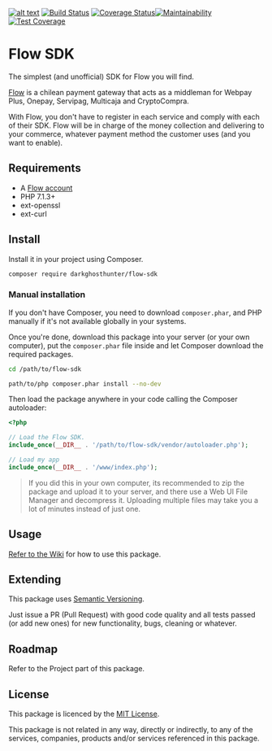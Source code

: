 [![alt text](https://www.flow.cl/images/header/logo-flow.svg)](https://www.flow.cl)
[![Build Status](https://travis-ci.com/DarkGhostHunter/FlowSdk.svg?branch=master)](https://travis-ci.com/DarkGhostHunter/FlowSdk) [![Coverage Status](https://coveralls.io/repos/github/DarkGhostHunter/FlowSdk/badge.svg?branch=master)](https://coveralls.io/github/DarkGhostHunter/FlowSdk?branch=master)[![Maintainability](https://api.codeclimate.com/v1/badges/0138e0686180120e68c5/maintainability)](https://codeclimate.com/github/DarkGhostHunter/FlowSdk/maintainability)[![Test Coverage](https://api.codeclimate.com/v1/badges/0138e0686180120e68c5/test_coverage)](https://codeclimate.com/github/DarkGhostHunter/FlowSdk/test_coverage)

# Flow SDK 

The simplest (and unofficial) SDK for Flow you will find.

[Flow](https://www.flow.cl) is a chilean payment gateway that acts as a middleman for Webpay Plus, Onepay, Servipag, Multicaja and CryptoCompra.

With Flow, you don't have to register in each service and comply with each of their SDK. Flow will be in charge of the money collection and delivering to your commerce, whatever payment method the customer uses (and you want to enable). 

## Requirements

* A [Flow account](https://www.flow.cl/app/web/register.php)
* PHP 7.1.3+
* ext-openssl
* ext-curl

## Install

Install it in your project using Composer.

```bash
composer require darkghosthunter/flow-sdk
```

### Manual installation

If you don't have Composer, you need to download `composer.phar`, and PHP manually if it's not available globally in your systems.

Once you're done, download this package into your server (or your own computer), put the `composer.phar` file inside and let Composer download the required packages.

```bash
cd /path/to/flow-sdk

path/to/php composer.phar install --no-dev
```

Then load the package anywhere in your code calling the Composer autoloader:

```php
<?php

// Load the Flow SDK.
include_once(__DIR__ . '/path/to/flow-sdk/vendor/autoloader.php');

// Load my app
include_once(__DIR__ . '/www/index.php');
```

> If you did this in your own computer, its recommended to zip the package and upload it to your server, and there use a Web UI File Manager and decompress it. Uploading multiple files may take you a lot of minutes instead of just one.

## Usage

[Refer to the Wiki](https://github.com/DarkGhostHunter/FlowSdk/wiki) for how to use this package.

## Extending

This package uses [Semantic Versioning](https://semver.org/).

Just issue a PR (Pull Request) with good code quality and all tests passed (or add new ones) for new functionality, bugs, cleaning or whatever.  

## Roadmap

Refer to the Project part of this package.

## License

This package is licenced by the [MIT License](LICENSE).

This package is not related in any way, directly or indirectly, to any of the services, companies, products and/or services referenced in this package.